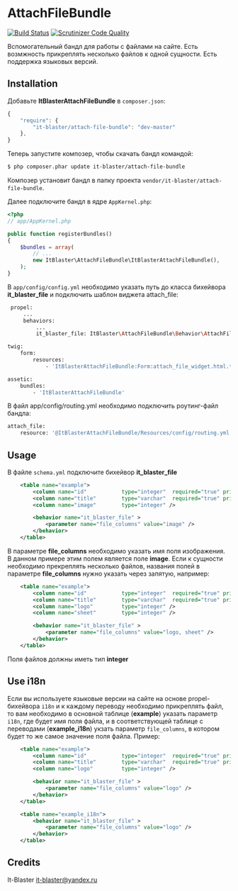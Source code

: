 AttachFileBundle
====================

[![Build Status](https://scrutinizer-ci.com/g/it-blaster/attach-file-bundle/badges/build.png?b=master)](https://scrutinizer-ci.com/g/it-blaster/attach-file-bundle/build-status/master) [![Scrutinizer Code Quality](https://scrutinizer-ci.com/g/it-blaster/attach-file-bundle/badges/quality-score.png?b=master)](https://scrutinizer-ci.com/g/it-blaster/attach-file-bundle/?branch=master)

Вспомогательный бандл для работы с файлами на сайте. Есть возмжность прикреплять несколько файлов к одной сущности. Есть поддержка языковых версий.

Installation
------------

Добавьте <b>ItBlasterAttachFileBundle</b> в `composer.json`:

```js
{
    "require": {
        "it-blaster/attach-file-bundle": "dev-master"
	},
}
```

Теперь запустите композер, чтобы скачать бандл командой:

``` bash
$ php composer.phar update it-blaster/attach-file-bundle
```

Композер установит бандл в папку проекта `vendor/it-blaster/attach-file-bundle`.

Далее подключите бандл в ядре `AppKernel.php`:

``` php
<?php
// app/AppKernel.php

public function registerBundles()
{
    $bundles = array(
        // ...
        new ItBlaster\AttachFileBundle\ItBlasterAttachFileBundle(),
    );
}
```

В `app/config/config.yml` необходимо указать путь до класса бихейвора <b>it_blaster_file</b> и подключить шаблон виджета attach_file:

``` bash
 propel:
     ...
     behaviors:
         ...
         it_blaster_file: ItBlaster\AttachFileBundle\Behavior\AttachFileBehavior

twig:
    form:
        resources:
            - 'ItBlasterAttachFileBundle:Form:attach_file_widget.html.twig'

assetic:
    bundles:
        - 'ItBlasterAttachFileBundle'
```

В файл app/config/routing.yml необходимо подключить роутинг-файл бандла:
``` bash
attach_file:
    resource: '@ItBlasterAttachFileBundle/Resources/config/routing.yml'
```

Usage
-----

В файле `schema.yml` подключите бихейвор <b>it_blaster_file</b>
``` xml
    <table name="example">
        <column name="id"           type="integer"  required="true" primaryKey="true" autoIncrement="true" />
        <column name="title"        type="varchar"  required="true" primaryString="true" />
        <column name="image"        type="integer" />

        <behavior name="it_blaster_file" >
            <parameter name="file_columns" value="image" />
        </behavior>
    </table>
```
В параметре <b>file_columns</b> необходимо указать имя поля изображения. В данном примере этим полем является поле <b>image</b>. Если к сущности необходимо прекреплять несколько файлов, названия полей в параметре <b>file_columns</b> нужно указать через запятую, например:
``` xml
    <table name="example">
        <column name="id"           type="integer"  required="true" primaryKey="true" autoIncrement="true" />
        <column name="title"        type="varchar"  required="true" primaryString="true" />
        <column name="logo"         type="integer" />
        <column name="sheet"        type="integer" />

        <behavior name="it_blaster_file" >
            <parameter name="file_columns" value="logo, sheet" />
        </behavior>
    </table>
```
Поля файлов должны иметь тип <b>integer</b>

Use i18n
-------
Если вы используете языковые версии на сайте на основе propel-бихейвора `i18n` и к каждому переводу необходимо прикреплять файл, то вам необходимо в основной таблице (<b>example</b>) указать параметр `i18n`, где будет имя поля файла, и в соответствующей таблице с переводами (<b>example_i18n</b>) укзать параметр `file_columns`, в котором будет то же самое значение поля файла. Пример:
``` xml
    <table name="example">
        <column name="id"           type="integer"  required="true" primaryKey="true" autoIncrement="true" />
        <column name="title"        type="varchar"  required="true" primaryString="true" />
        <column name="logo"         type="integer" />

        <behavior name="it_blaster_file" >
            <parameter name="file_columns" value="logo" />
        </behavior>
    </table>

    <table name="example_i18n">
        <behavior name="it_blaster_file" >
            <parameter name="file_columns" value="logo" />
        </behavior>
    </table>
```


Credits
-------

It-Blaster <it-blaster@yandex.ru>